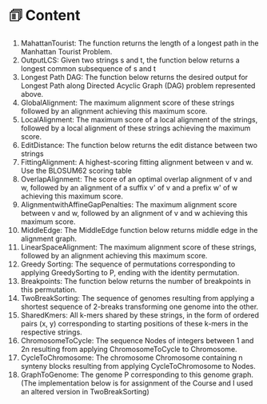 # 🗊 Content

1. MahattanTourist: The function returns the length of a longest path in the Manhattan Tourist Problem. 
2. OutputLCS: Given two strings s and t, the function below returns a longest common subsequence of s and t
3. Longest Path DAG: The function below returns the desired output for Longest Path along Directed Acyclic Graph (DAG) problem represented above.
4. GlobalAlignment: The maximum alignment score of these strings followed by an alignment achieving this maximum score.
5. LocalAlignment: The maximum score of a local alignment of the strings, followed by a local alignment of these strings achieving the maximum score.
6. EditDistance: The function below returns the edit distance between two strings
7. FittingAlignment: A highest-scoring fitting alignment between v and w. Use the BLOSUM62 scoring table
8. OverlapAlignment: The score of an optimal overlap alignment of v and w, followed by an alignment of a suffix v' of v and a prefix w' of w achieving this maximum score.
9. AlignmentwithAffineGapPenalties: The maximum alignment score between v and w, followed by an alignment of v and w achieving this maximum score.
10. MiddleEdge: The MiddleEdge function below returns middle edge in the alignment graph.
11. LinearSpaceAlignment: The maximum alignment score of these strings, followed by an alignment achieving this maximum score.
12. Greedy Sorting: The sequence of permutations corresponding to applying GreedySorting to P, ending with the identity permutation.
13. Breakpoints: The function below returns the number of breakpoints in this permutation.
14. TwoBreakSorting: The sequence of genomes resulting from applying a shortest sequence of 2-breaks transforming one genome into the other.
15. SharedKmers: All k-mers shared by these strings, in the form of ordered pairs (x, y) corresponding to starting positions of these k-mers in the respective strings.
16. ChromosomeToCycle: The sequence Nodes of integers between 1 and 2n resulting from applying ChromosomeToCycle to Chromosome.
17. CycleToChromosome: The chromosome Chromosome containing n synteny blocks resulting from applying CycleToChromosome to Nodes.
18. GraphToGenome: The genome P corresponding to this genome graph.(The implementation below is for assignment of the Course and I used an altered version in TwoBreakSorting)
